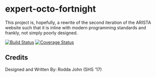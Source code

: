 # expert-octo-fortnight
This project is, hopefully, a rewrite of the second iteration of the ARISTA website such that it is inline with modern programming standards and frankly, not simply poorly designed.

[![Build Status](https://travis-ci.org/roddajohn/expert-octo-fortnight.svg?branch=master)](https://travis-ci.org/roddajohn/expert-octo-fortnight)
[![Coverage Status](https://coveralls.io/repos/github/roddajohn/expert-octo-fortnight/badge.svg?branch=master)](https://coveralls.io/github/roddajohn/expert-octo-fortnight?branch=master)

## Credits
Designed and Written By: Rodda John (SHS '17)